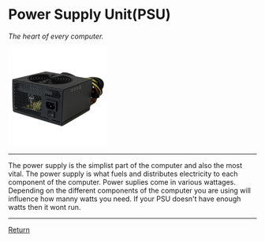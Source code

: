 # Power Supply Unit(PSU)
_The heart of every computer._

<img src="https://github.com/Ocovert/Tutorial/blob/master/psu.jpg" width="200" height="200" alt="CPU"/>


***

The power supply is the simplist part of the computer and also the most vital. The power supply is what fuels and distributes electricity to each component of the computer. Power suplies come in various wattages. Depending on the different components of the computer you are using will influence how manny watts you need. If your PSU doesn't have enough watts then it wont run. 

***

[Return](/README.md)
